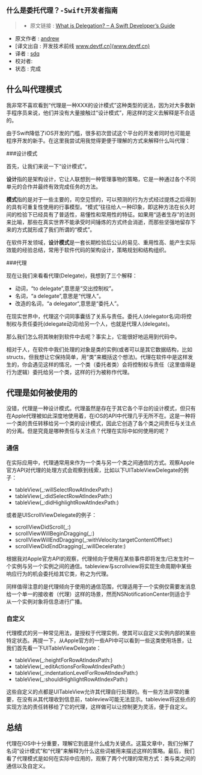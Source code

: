 `什么是委托代理？-Swift开发者指南`
---

>* 原文链接 : [What is Delegation? – A Swift Developer’s Guide](http://www.andrewcbancroft.com/2015/03/26/what-is-delegation-a-swift-developers-guide/)
* 原文作者 : [andrew](http://www.andrewcbancroft.com/)
* [译文出自 :  开发技术前线 www.devtf.cn](www.devtf.cn)
* 译者 : [sdq](https://github.com/sdq/) 
* 校对者:  
* 状态 :  完成 


## 什么叫代理模式我非常不喜欢看到“代理是一种XXX的设计模式”这种类型的说法，因为对大多数新手程序员来说，他们并没有大量接触过“设计模式”，用这样的定义去解释是不合适的。

由于Swift降低了iOS开发的门槛，很多初次尝试这个平台的开发者同时也可能是程序开发的新手。在这里我尝试用我觉得更便于理解的方式来解释什么叫代理：

###设计模式

首先，让我们来说一下“设计模式”。

**设计**指的是架构设计，它让人联想到一种管理事物的策略，它是一种通过各个不同单元的合作并最终有效完成任务的方法。

**模式**指的是对于一些主要的，司空见惯的，可以预测的行为方式经过提炼之后得到的具有可重复性使用的行事模型。“模式”往往给人一种印象，即这种方法在长久时间的检验下已经具有了普适性，易懂性和常用性的特征。如果用“适者生存”的法则来比喻，那些在真实世界不能承受时间锤炼的方式终会消逝，而那些坚强地留存下来的方式就形成了我们所谓的“模式”。

在软件开发领域，**设计模式**是一套长期检验后公认的易见、重用性高、能产生实际效能的经验总结，常用于软件代码的架构设计，策略规划和结构组织。

###代理

现在让我们来看看代理(Delegate)，我想到了三个解释：

* 动词，“to delegate”,意思是“交出控制权”。
* 名词，“a delegate”,意思是“代理人”。
* 改造的名词，“a delegator“,意思是“委托人”。

在现实世界中，代理这个词同事囊括了关系与责任。委托人(delegator名词)将控制权与责任委托(delegate动词)给另一个人，也就是代理人(delegate)。

那么我们怎么将其映射到软件中去呢？事实上，它能很好地运用到代码中。

相对于人，在软件中我们处理的对象是类的实例(或者可以是其它数据结构，比如structs，但我想让它保持简单，用“类”来概括这个想法)。代理在软件中是这样发生的，你会遇见这样的情况，一个类（委托者类）会将控制权与责任（这里值得是行为逻辑）委托给另一个类，这样的行为被称作代理。

## 代理是如何被使用的

没错，代理是一种设计模式。代理虽然是存在于其它各个平台的设计模式，但只有在Apple代理被如此深度地使用着，在iOS的API中代理几乎无所不在。这是一种将一个类的责任转移给另一个类的设计模式，因此它创造了各个类之间责任与关注点的分离。但是究竟是哪种责任与关注点？代理在实际中如何使用的呢？


### 通信

在实际应用中，代理通常用来作为一个类与另一个类之间通信的方式。观察Apple官方API对代理的处理方式会观察到线索，比如以下UITableViewDelegate的例子：

* tableView(_:willSelectRowAtIndexPath:)
* tableView(_:didSelectRowAtIndexPath:)
* tableView(_:didHighlightRowAtIndexPath:)

或者是UIScrollViewDelegate的例子：

* scrollViewDidScroll(_:)
* scrollViewWillBeginDragging(_:)
* scrollViewWillEndDragging(_:withVelocity:targetContentOffset:)
* scrollViewDidEndDragging(_:willDecelerate:)

根据我对Apple官方API的观察，代理倾向于使用在某些事件即将发生/已发生时一个实例与另一个实例之间的通信。tableview与scrollview将实现生命周期中某些响应行为的机会委托给其它类，称之为代理。

同样值得注意的是代理倾向于使用的通信范围，代理适用于一个实例仅需要发消息给一个单一的接收者（代理）这样的场景，然而NSNotificationCenter则适合于从一个实例对象将信息进行广播。

### 自定义

代理模式的另一种常见用法，是授权于代理实例，使其可以自定义实例内部的某些特定状态。再提一下，从Apple官方的一些API中可以看到一些这类使用场景，让我们首先看一下UITableViewDelegate：

* tableView(_:heightForRowAtIndexPath:)
* tableView(_:editActionsForRowAtIndexPath:)
* tableView(_:indentationLevelForRowAtIndexPath:)
* tableView(_:shouldHighlightRowAtIndexPath:)

这些自定义的点都是UITableView允许其代理自行处理的。有一些方法非常的重要，在没有从其代理收到信息前，tableview可能无法显示。tableview将这些点的实现方法的责任转移给了它的代理，这样做可以让控制更为灵活，便于自定义。


## 总结

代理在iOS中十分重要，理解它到底是什么成为关键点。这篇文章中，我们分解了名词“设计模式”和“代理”来解释为什么这些词被用来描述这样的策略。最后，我们看了代理模式是如何在实际中应用的，观察了两个代理的常用方式：类与类之间的通信以及自定义。

